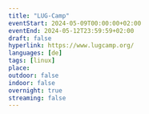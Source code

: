 ```yaml
---
title: "LUG-Camp"
eventStart: 2024-05-09T00:00:00+02:00
eventEnd: 2024-05-12T23:59:59+02:00
draft: false
hyperlink: https://www.lugcamp.org/
languages: [de]
tags: [linux]
place: 
outdoor: false
indoor: false
overnight: true
streaming: false
---
```


